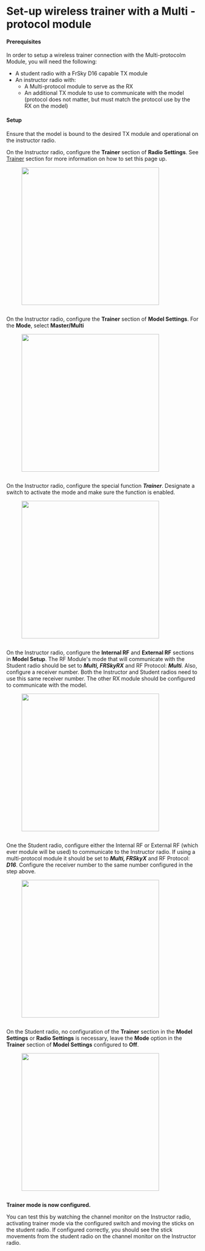 # Set-up wireless trainer with a Multi -protocol module

#### Prerequisites

In order to setup a wireless trainer connection with the Multi-protocolm Module, you will need the following:

* A student radio with a FrSky D16 capable TX module
* An instructor radio with:&#x20;
  * A Multi-protocol module to serve as the RX
  * An additional TX module to use to communicate with the model (protocol does not matter, but must match the protocol use by the RX on the model)

#### Setup

Ensure that the model is bound to the desired TX module and operational on the instructor radio.

On the Instructor radio, configure the **Trainer** section of **Radio Settings**. See [Trainer](../color-radios/radio-settings/trainer.md) section for more information on how to set this page up.

<div>

<figure><img src="/.gitbook/assets/mpmt1.png" alt="" width="360"><figcaption></figcaption></figure>

 

<figure><img src="/.gitbook/assets/mpmt7.png" alt=""><figcaption></figcaption></figure>

</div>

On the Instructor radio, configure the **Trainer** section of **Model Settings**. For the **Mode**, select **Master/Multi**

<div>

<figure><img src="/.gitbook/assets/mpmt2.png" alt="" width="360"><figcaption></figcaption></figure>

 

<figure><img src="/.gitbook/assets/mpmt8.png" alt=""><figcaption></figcaption></figure>

</div>

On the Instructor radio, configure the special function _**Trainer**_. Designate a switch to activate the mode and make sure the function is enabled.

<div>

<figure><img src="/.gitbook/assets/mpmt3.png" alt="" width="360"><figcaption></figcaption></figure>

 

<figure><img src="/.gitbook/assets/mpmt9.png" alt=""><figcaption></figcaption></figure>

</div>

On the Instructor radio, configure the **Internal RF** and **External RF** sections in **Model Setup**. The RF Module's mode that will communicate with the Student radio should be set to _**Multi, FRSkyRX**_ and RF Protocol: _**Multi**_. Also, configure a receiver number. Both the Instructor and Student radios need to use this same receiver number. The other RX module should be configured to communicate with the model.

<div>

<figure><img src="/.gitbook/assets/mpmt4.png" alt="" width="360"><figcaption></figcaption></figure>

 

<figure><img src="/.gitbook/assets/mpmt10.png" alt=""><figcaption></figcaption></figure>

</div>

One the Student radio, configure either the Internal RF or External RF (which ever module will be used) to communicate to the Instructor radio. If using a multi-protocol module it should be set to _**Multi, FRSkyX**_ and RF Protocol: _**D16**_. Configure the receiver number to the same number configured in the step above.

<div>

<figure><img src="/.gitbook/assets/mpmt5.png" alt="" width="360"><figcaption></figcaption></figure>

 

<figure><img src="/.gitbook/assets/mpmt11.png" alt=""><figcaption></figcaption></figure>

</div>

On the Student radio, no configuration of the **Trainer** section in the **Model Settings** or **Radio Settings** is necessary, leave the **Mode** option in the **Trainer** section of **Model Settings** configured to **Off**.

<div>

<figure><img src="/.gitbook/assets/mpmt6 (2).png" alt="" width="360"><figcaption></figcaption></figure>

 

<figure><img src="/.gitbook/assets/mpmt12.png" alt=""><figcaption></figcaption></figure>

</div>

**Trainer mode is now configured.**

You can test this by watching the channel monitor on the Instructor radio, activating trainer mode via the configured switch and moving the sticks on the student radio. If configured correctly, you should see the stick movements from the student radio on the channel monitor on the Instructor radio.
